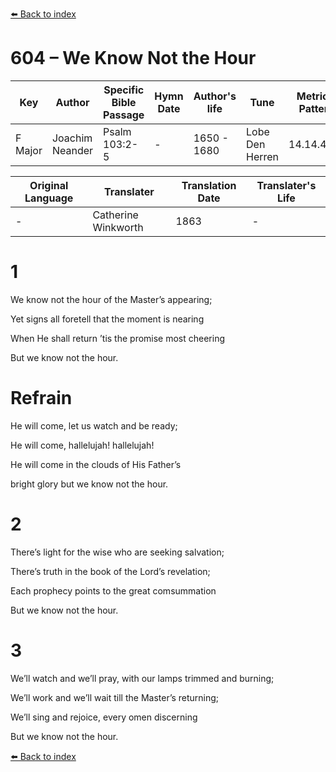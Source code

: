 [⬅️ Back to index](../README.md)

# 604 – We Know Not the Hour

Key | Author   | Specific Bible Passage     |Hymn Date |Author's life |Tune |Metrical Pattern   |Composer/Source                                                                                        
-- | --------- | ---------------------------|----------|--------------|-----|-------------------|-------------   
F Major  | Joachim Neander      | Psalm 103:2-5 | -  | 1650 - 1680 | Lobe Den Herren | 14.14.4.7.8 | Chorale Book for England, 1863 

Original Language | Translater | Translation Date   | Translater's Life     
----------------- | --------- | --------------------|-------------   
\-  | Catherine Winkworth      | 1863 | -  | 1827 - 1878 



# 1

We know not the hour of the Master’s appearing;

Yet signs all foretell that the moment is nearing

When He shall return ’tis the promise most cheering

But we know not the hour.



# Refrain

He will come, let us watch and be ready;

He will come, hallelujah! hallelujah!

He will come in the clouds of His Father’s

bright glory but we know not the hour.



# 2

There’s light for the wise who are seeking salvation;

There’s truth in the book of the Lord’s revelation;

Each prophecy points to the great comsummation

But we know not the hour.



# 3

We’ll watch and we’ll pray, with our lamps trimmed and burning;

We’ll work and we’ll wait till the Master’s returning;

We’ll sing and rejoice, every omen discerning

But we know not the hour.

[⬅️ Back to index](../README.md)
